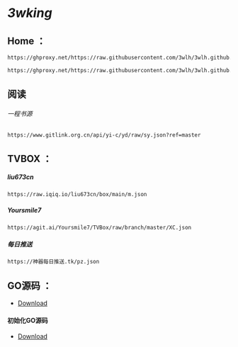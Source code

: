 # ***3wking***

## Home ：
```txt 
https://ghproxy.net/https://raw.githubusercontent.com/3wlh/3wlh.github.io/main/Home.txt
```
```txt
https://ghproxy.net/https://raw.githubusercontent.com/3wlh/3wlh.github.io/main/Home.conf
```


## 阅读
###### 一程书源
```
https://www.gitlink.org.cn/api/yi-c/yd/raw/sy.json?ref=master
```
## TVBOX ：
##### liu673cn
```sh
https://raw.iqiq.io/liu673cn/box/main/m.json
```
##### Yoursmile7
```sh
https://agit.ai/Yoursmile7/TVBox/raw/branch/master/XC.json
```
##### 每日推送
```sh
https://神器每日推送.tk/pz.json
```

## GO源码 ：
* [Download](https://3wlh.github.io/GO/GO_Compile.bat)
#### 初始化GO源码
* [Download](https://3wlh.github.io/GO/GO_init.bat.bat)
